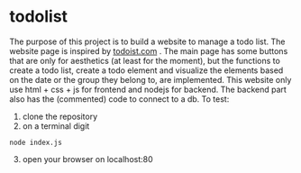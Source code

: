 # todolist
The purpose of this project is to build a website to manage a todo list.
The website page is inspired by [todoist.com](todoist.com) .
The main page has some buttons that are only for aesthetics (at least for the moment), but the functions to create a todo list, create a todo element and visualize the elements based on the date or the group they belong to, are implemented.
This website only use html + css + js for frontend and nodejs for backend.
The backend part also has the (commented) code to connect to a db.
To test:
1. clone the repository
2. on a terminal digit
```
node index.js
```
3. open your browser on localhost:80
